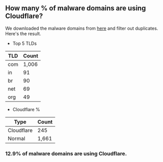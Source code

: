 ## How many % of malware domains are using Cloudflare?


We downloaded the malware domains from [here](https://urlhaus.abuse.ch) and filter out duplicates.
Here's the result.


[//]: # (start replacement)


- Top 5 TLDs

| TLD | Count |
| --- | --- |
| com | 1,006 |
| in | 91 |
| br | 90 |
| net | 69 |
| org | 49 |


- Cloudflare %

| Type | Count |
| --- | --- |
| Cloudflare | 245 |
| Normal | 1,661 |


### 12.9% of malware domains are using Cloudflare.